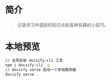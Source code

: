 # 简介

> 记录学习中遇到的知识点和各种有趣的小技巧。

# 本地预览

```bash
// 全局安装 docsify-cli 工具
npm i docsify-cli -g
// docsify serve 启动一个本地服务器
docsify serve .
```
